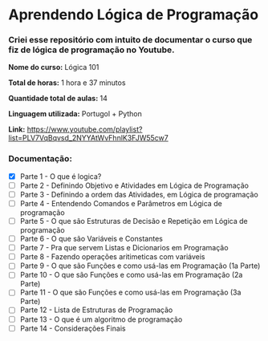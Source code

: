 # Aprendendo Lógica de Programação

### Criei esse repositório com intuito de documentar o curso que fiz de lógica de programação no Youtube.

**Nome do curso:** Lógica 101

**Total de horas:** 1 hora e 37 minutos

**Quantidade total de aulas:** 14

**Linguagem utilizada:** Portugol + Python

**Link:** https://www.youtube.com/playlist?list=PLV7VqBqvsd_2NYYAtWvFhnlK3FJW55cw7

### Documentação:

- [x] Parte 1 - O que é logica?
- [ ] Parte 2 - Definindo Objetivo e Atividades em Lógica de Programação
- [ ] Parte 3 - Definindo a ordem das Atividades, em Lógica de programação
- [ ] Parte 4 - Entendendo Comandos e Parâmetros em Lógica de programação
- [ ] Parte 5 - O que são Estruturas de Decisão e Repetição em Lógica de programação
- [ ] Parte 6 - O que são Variáveis e Constantes
- [ ] Parte 7 - Pra que servem Listas e Dicionarios em Programação
- [ ] Parte 8 - Fazendo operações aritimeticas com variáveis
- [ ] Parte 9 - O que são Funções e como usá-las em Programação (1a Parte)
- [ ] Parte 10 - O que são Funções e como usá-las em Programação (2a Parte)
- [ ] Parte 11 - O que são Funções e como usá-las em Programação (3a Parte)
- [ ] Parte 12 - Lista de Estruturas de Programação
- [ ] Parte 13 - O que é um algoritmo de programação
- [ ] Parte 14 - Considerações Finais
